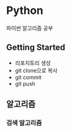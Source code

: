 # Python
파이썬 알고리즘 공부


## Getting Started
- 리포지토리 생성  
- git clone으로 복사  
- git commit  
- git push 

## 알고리즘

### 검색 알고리즘
